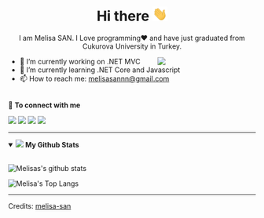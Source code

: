 <h1 align="center"> Hi there <img src="https://raw.githubusercontent.com/ABSphreak/ABSphreak/master/gifs/Hi.gif" width="30px"> </h1>
<p align="center"> I am Melisa SAN. I Love programming❤️ and have just graduated from Cukurova University in Turkey. </p>


<img align ="right" src='https://user-images.githubusercontent.com/5713670/87202985-820dcb80-c2b6-11ea-9f56-7ec461c497c3.gif' width='200"'>

- 🔭 I’m currently working on .NET MVC 
- 🌱 I’m currently learning .NET Core and Javascript
- 📫 How to reach me: melisasannn@gmail.com
<br></br>



<summary>🤝 <b>To connect with me</b></summary>

<a href="mailto:melisasannn@gmail.com" target="_blank"><img height="28" src = "https://img.shields.io/badge/gmail-c14438?&style=for-the-badge&logo=gmail&logoColor=white"></a> 
[<img src="https://img.shields.io/badge/linkedin-%230077B5.svg?&style=for-the-badge&logo=linkedin&logoColor=white" />](https://www.linkedin.com/in/melisa-san/)
[<img src = "https://img.shields.io/badge/instagram-%23E4405F.svg?&style=for-the-badge&logo=instagram&logoColor=white">](https://www.instagram.com/melisasannn/)
[<img src="https://img.shields.io/badge/facebook-%231877F2.svg?&style=for-the-badge&logo=facebook&logoColor=white" />](https://www.facebook.com/melisasan01) 


</p>


---

<details open>
<summary><img src="https://media.giphy.com/media/cj87CxfRtrUifF3Ryk/giphy.gif" height="25"> <b>My Github Stats</b></summary>

<br>

![Melisas's github stats](https://github-readme-stats.vercel.app/api?username=melisasan&hide=contribs,issues,prs&show_icons=true&title_color=e397c6&icon_color=b497e3&text_color=440A5C)


![Melisa's Top Langs](https://github-readme-stats.vercel.app/api/top-langs/?username=melisasan&show_icons=true&title_color=e397c6&icon_color=C949DC&)


</details>






















-----
Credits: [melisa-san](https://github.com/melisasan)

